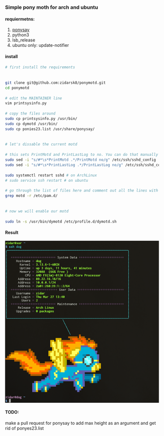 ### Simple pony moth for arch and ubuntu

#### requiermetns:

1. [ponysay](https://github.com/erkin/ponysay "cowsay reimplemention for ponies")
2. python3
3. lsb_release
4. ubuntu only: update-notifier

#### install 

```bash
# first install the requirements


git clone git@github.com:zidarsk8/ponymotd.git
cd ponymotd

# edit the MAINTAINER line
vim printsysinfo.py 

# copy the files around
sudo cp printsysinfo.py /usr/bin/
sudo cp dymotd /usr/bin/
sudo cp ponies23.list /usr/share/ponysay/


# let's dissable the current motd

# this sets PrintMotd and PrintLastLog to no. You can do that manually if you want
sudo sed -i "s/#*\s*PrintMotd .*/PrintMotd no/g" /etc/ssh/sshd_config
sudo sed -i "s/#*\s*PrintLastLog .*/PrintLastLog no/g" /etc/ssh/sshd_config

sudo systemctl restart sshd # on ArchLinux
# sudo service ssh restart # on ubuntu

# go through the list of files here and comment out all the lines with pam_motd.so
grep motd -r /etc/pam.d/


# now we will enable our motd 

sudo ln -s /usr/bin/dymotd /etc/profile.d/dymotd.sh

```

#### Result

![pony screenshot](https://raw.githubusercontent.com/zidarsk8/ponymotd/master/screenshot.png "pony")

#### TODO: 

make a pull request for ponysay to add max height as an argument and get rid of ponyes23.list
